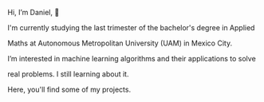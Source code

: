 Hi, I’m Daniel, 👋

I'm currently studying the last trimester of the bachelor's degree in Applied

Maths at Autonomous Metropolitan University (UAM) in Mexico City.

I’m interested in machine learning algorithms and their applications to solve

real problems. I still learning about it.

Here, you'll find some of my projects.

<!---
dvnielrys/dvnielrys is a ✨ special ✨ repository because its `README.md` (this file) appears on your GitHub profile.
You can click the Preview link to take a look at your changes.
--->
